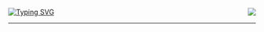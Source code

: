 [![Typing SVG](https://readme-typing-svg.herokuapp.com?vCenter=true&multiline=true&width=700&lines=Hi+my+name+is+Ben+and+,+Welcome+to+my+Github++++++++++++++++)](https://git.io/typing-svg) <img align="right" src="http://estruyf-github.azurewebsites.net/api/VisitorHit?user=partyzl&repo=partyzl&countColorcountColor&countColor=%237B1E7B"/>
<!--<img align="right" alt="GIF" height="60px" src="https://media.giphy.com/media/du3J3cXyzhj75IOgvA/giphy.gif" />-->
---